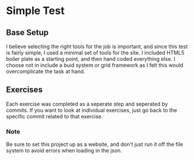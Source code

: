 # Simple Test

## Base Setup

I believe selecting the right tools for the job is important, and since this test is fairly simple, I used a minimal set of tools for the site.  I included HTML5 boiler plate as a starting point, and then hand coded everything else. I choose not in include a buid system or grid framework as I felt this would overcomplicate the task at hand.

## Exercises

Each exercise was completed as a seperate step and seperated by commits.  If you want to look at individual exercises, just go back to the specific commit related to that exercise.

### Note
Be sure to set this project up as a website, and don't just run it off the file system to avoid errors when loading in the json.
